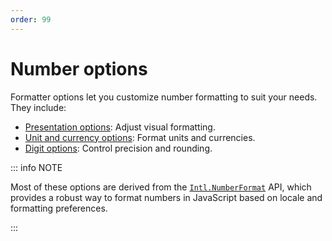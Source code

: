 ```yaml
---
order: 99
---
```


# Number options

Formatter options let you customize number formatting to suit your needs. They include:

- [Presentation options](presentation-options.md): Adjust visual formatting.
- [Unit and currency options](unit-and-currency-options.md): Format units and currencies.
- [Digit options](digit-options.md): Control precision and rounding.

::: info NOTE

Most of these options are derived from the [`Intl.NumberFormat`](https://developer.mozilla.org/en-US/docs/Web/JavaScript/Reference/Global_Objects/Intl/NumberFormat/NumberFormat) API, which provides a robust way to format numbers in JavaScript based on locale and formatting preferences.

:::
